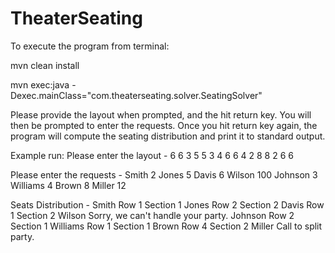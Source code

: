 # TheaterSeating

To execute the program from terminal:

mvn clean install

mvn exec:java -Dexec.mainClass="com.theaterseating.solver.SeatingSolver"

Please provide the layout when prompted, and the hit return key. You will then be prompted to enter the requests.
Once you hit return key again, the program will compute the seating distribution and print it to standard output.


Example run:
Please enter the layout -
6 6
3 5 5 3
4 6 6 4
2 8 8 2
6 6

Please enter the requests -
Smith 2
Jones 5
Davis 6
Wilson 100
Johnson 3
Williams 4
Brown 8
Miller 12

Seats Distribution -
Smith Row 1 Section 1
Jones Row 2 Section 2
Davis Row 1 Section 2
Wilson Sorry, we can't handle your party.
Johnson Row 2 Section 1
Williams Row 1 Section 1
Brown Row 4 Section 2
Miller Call to split party.